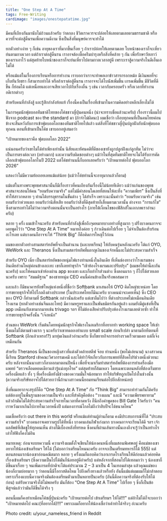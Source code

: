 ```yaml
---
title: "One Step At A Time"
tags: Free-Writing
cardimage: "images/onestepatatime.jpg"
---
```


มีคนที่เถียงกันมานับไม่ถ้วนแล้วครับ ว่าตกลง ชีวิตเราควรจะปล่อยให้เลยตามเลยตามธรรมชาติ หรือควรที่จะต่อสู้ดิ้นรนเพื่อความดีงาม ซึ่งเป็นสิ่งที่มนุษย์ควรจะทำได้

ยกตัวอย่างง่าย ๆ ก็เช่น อายุของเราที่มากขึ้นเรื่อย ๆ ถ้าเราปล่อยให้เลยตามเลย ใบหน้าของเราก็จะเหี่ยวย่นตามกาลเวลา แต่ถ้าเราต่อสู้ดิ้นรน เราอาจต้องซื้อครีมบำรุงหรือสิ่งที่คล้าย ๆ กัน เพื่อรักษาวัยเยาว์ของเราเอาไว้ แต่สุดท้ายใบหน้าของเราก็จะย่นเหี่ยวไปตามกาลเวลาอยู่ดี เพราะเราสู้ความจริงในดีเอ็นเอไม่ได้

หรือแม้แต่ในเรื่องการเรียนหรือการทำงาน เราบอกว่าเราจะทำพอเอาข้าวสารกรอกหม้อ มีเงินพอที่จะเก็บยันวัยชรา ก็สามารถทำได้ หรือถ้าเราต่อสู้ดิ้นรน เราอาจจะได้โบนัสเพิ่มขึ้น เกรดเพิ่มขึ้น มีชีวิตที่ดีขึ้น ก็ย่อมได้ แต่เหนื่อยและอาจเสียเวลาไปกับเรื่องอื่น ๆ เช่น เวลากับครอบครัว หรือเวลาที่ทำงานอดิเรกต่างๆ

สำหรับคนที่กำลังสู้ และรู้สึกกำลังท้อแท้ เรื่องนี้คงเป็นเรื่องที่เข้ามาในความคิดอย่างหลีกเลี่ยงไม่ได้

ในการคุมนักฟุตบอลทีมชาติไทยของโค้ชชาวญี่ปุ่นคนหนึ่ง (น่าจะทราบชื่อแล้วนะครับ) เรื่องราวนี้ผมไปฟังจาก podcast ของ the standard มา (ถ้าจำไม่ผิดนะ) ผมเชื่อว่า เกือบทุกคนที่เป็นคนไทยค่อนข้างจะสิ้นหวังกับการเข้าฟุตบอลโลกของทีมชาติไทยไปแล้ว แต่สิ่งที่โค้ชชาวญี่ปุ่นปลูกฝังกับนักฟุตบอลทุกคน ตอนที่เข้ามาเป็นโค้ช เขาบอกอยู่เสมอว่า

“เป้าหมายของเราคือ ฟุตบอลโลก 2022”

แน่นอนครับว่าเขาไม่ได้ทำเพียงเท่านั้น นิสัยและทัศนคติที่ดีของเขายังถูกปลูกฝังแก่ลูกทีม ไม่ว่าจะเป็นการตรงต่อเวลา (อย่างมาก) และความรับผิดชอบต่างๆ แม้ว่าในที่สุดทีมชาติไทยจะไม่ได้รับการคัดเลือกเข้าฟุตบอลโลกในปี 2022 แต่โค้ชท่านนนี้ก็บอกเลยครับว่า “เป้าหมายต่อไป ฟุตบอลโลก 2026”

แสดงว่าไม่มีความท้อถอยเลยแม้แต่น้อย (แม้ว่าโค้ชท่านนี้จะอายุมากแล้วก็ตาม)

แม้แต่ในทางพระพุทธศาสนานั้นก็มีเรื่องราวที่คนเถียงกันเรื่องนี้ไม่น้อยทีเดียว แม้ว่าแก่นของพุทธศาสนาจะสอนให้คน “ยอมรับความจริง” แต่ไม่มีคำสอนใดเลยที่สอนให้ละทิ้ง “ความเพียร” ซึ่งเป็นสิ่งที่ทำให้สาวกหลาย ๆ ท่านได้บรรลุธรรมในขั้นต่าง ๆ ได้สำเร็จ เพราะฉะนั้นคำว่า “ยอมรับความจริง” เช่น ยอมรับว่าห่วยแตก ยอมรับว่านิสัยเสีย ยอมรับว่าสิ่งที่ดีสุดท้ายก็เสื่อมตามเวลานั้น ต่างจาก “การแก้ไข” ซึ่งสามารถทำได้ไม่ว่าความจริงตอนนั้นจะเป็นอย่างไร (ภายใต้เงื่อนไขของฟิสิกส์ในเอกภพเราอ่านะครับ)

หลาย ๆ ครั้ง ผมเข้าใจนะครับ สำหรับคนที่กำลังสู้เพื่อถึงจุดหมายบางอย่างที่สูงมาก ๆ ฝรั่งบางคนอาจจะเคยพูดไว้ว่า “One Step At A Time” หมายถึงค่อย ๆ ก้าวเดินต่อไปเรื่อย ๆ ไม่จำเป็นต้องรีบร้อนอะไรเลย แต่บางคนก็อาจจะให้ “Think Big” ก็คือคิดการใหญ่ไว้ก่อน

ผมของยกตัวอย่างสามสตาร์ทอัพที่จะเป็นตำนาน (และบทเรียน) ให้กับคนรุ่นหลังนะครับ ได้แก่ OYO, WeWork และ Theranos ซึ่งเป็นสามสตาร์ทอัพที่ผลาญเงินของเจ้าหนี้และไม่ประสบความสำเร็จ

สำหรับ OYO เนี่ย เป็นสตาร์ทอัพของหนุ่มไฟแรงท่านหนึ่งในอินเดีย ที่เห็นช่องทางว่าโรงแรมของอินเดียส่วนใหญ่ค่อนข้างเละเทะ เขาก็เลยทำธุรกิจ “เช้าห้องโรงแรมและปรับปรุง” (ผมขอให้คำนี้ละกันนะครับ) และให้คนมาเช่าห้องผ่าน app ของเขา และเก็บกำไรส่วนต่าง ซึ่งตอนแรก ๆ ก็ไปได้สวยเลยนะครับ เพราะ “สมมติฐาน” ของชายหนุ่ม CEO คนนี้ค่อนข้างเป็นจริงพอสมควร

และแล้ว ก็มีธนาคารยักษ์ใหญ่แห่งหนึ่งที่ชื่อว่า Softbank มาเสนอให้ OYO คิดใหญ่ซะหน่อย โดยการขยายธุรกิจให้ไปไกลถึงต่างประเทศ (ในประเทศไทยก็มีนะครับ บางคนน่าจะเคยเห็น) ซึ่ง CEO ของ OYO ก็ทำตามที่ Softbank กล่าวนั่นล่ะครับ แต่เขาลืมไปว่า ที่ต่างประเทศไม่เหมือนอินเดีย โรงแรม (ยกตัวอย่างเช่นจีนและไทย) มีความหรูหราและเป็นพันธมิตรกันอยู่แล้ว แถมยังมีคู่แข่งที่เป็น app เหมือนกับเขามากมายเช่น trivago ฯลฯ ที่ไม่ต้องเสียค่าปรับปรุงห้องโรงแรมเลยด้วยซ้ำ ทำให้การขยายธุรกิจครั้งนั้น “เจ๊งหนัก”

ส่วนของ WeWork เริ่มต้นโดยหนุ่มนักธุรกิจไฟแรงในอเมริกาที่อยากทำ working space ให้เช่า ซึ่งผมไม่ได้ตามช่วงแรก ๆ นะครับว่าเขาทดลองทำแบบ small scale ก่อนรึเปล่า มาตามอีกทีตอนที่ Softbank (อีกแล้วเหรอ!?) มาทุ่มเงินแล้วอ่านะครับ ซึ่งก็ขยายกิจการอย่างรวดเร็วตามเคย แต่ก็เจ๊งเหมือนกัน

สำหรับ Theranos นี่เป็นของหญิงสาวที่แต่งตัวคล้ายสตีฟ จ๊อบ ท่านหนึ่ง (ขอไม่เอ่ยนาม) นางสาวคนนี้เรียน Stanford เข้าคณะวิศวกรรมเคมี และได้ทำวิจัยเกี่ยวกับการแพทย์ที่สิงคโปร์ช่วงหนึ่งด้วยนะครับ หลังจากนั้นนางสาวก็ลาออกมาตอนปีหนึ่ง เพื่อที่จะมาเริ่มทำสตาร์ทอัพที่ต้องการทำเครื่องมือแพทย์ “ตรวจเลือดหยดเดียวแล้วรู้แม่งทุกโรค” แต่สุดท้ายก็ล้มเหลว โดยเฉพาะตอนหลังที่ต้องเริ่มขายเครื่องมือแล้ว ทั้ง ๆ ที่เครื่องมือยังมีช่วงของความมั่นใจน้อยมาก ทำให้บริษัทถูกเปิดโปงในช่วงนั้น (ความจริงบริษัทอาจไปได้สวยกว่านี้ถ้านางสาวคนนี้ยอมทนเรียนต่อไปอีกสักหน่อย)

สิ่งที่ผมอยากจะสรุปก็คือ “One Step At A Time” กับ “Think Big” สามารถทำร่วมกันได้ครับ แต่ต้องอยู่ในพื้นฐานของความเป็นจริง และที่สำคัญคือต้อง “วางแผน” และมี “ความเพียรพยายาม” แล้วถ้ามันไม่ได้ประสบความสำเร็จภายในเวลาที่คาดหวัง ก็นึกถึงคำพูดของ Bill Gate ไว้ครับว่า “คนเราหวังมากเกินไปภายในเวลาหนึ่งปี แต่มองการณ์ไกลไม่ถึงว่าสิบปีจะได้ขนาดไหน”

ผมเชื่อครับว่า out there in this world หรือแม้แต่ท่านผู้อ่านก็ตาม คงมีประสบการณ์ที่ได้ “ประสบความสำเร็จ” บางคนอาจเคยวาดรูปได้ที่หนึ่ง บางคนเล่นกีฬาเก่งมาก บางคนอาจจะเรียนได้ดี ฯลฯ เจ้าผลลัพธ์ที่เชิดชูให้ทุกคนเห็น ต่างก็มีเบื้องหลังที่ทรหด ซึ่งคนที่ผ่านเส้นทางนั้นเองถึงจะรู้ว่าเป็นอย่างไร เล่าให้ฟังก็คงไม่อิน

หมายเหตุ: ก่อนจบบทความนี้ ความจริงผมตั้งใจเขียนให้น้องคนหนึ่งที่ผมสอนพิเศษอยู่ คือแม่ของเขาอยากให้น้องเข้าเตรียมฯ ให้ได้ (ไม่บอกว่าเตรียมไหนนะครับ อาจจะเป็นเตรียมทหารก็ได้ 555) แต่ตอนสอนแรกน้องเขาอ่อนคณิตมาก หลาย ๆ ครั้งผมก็แอบคิดว่าเอาเกรดโรงเรียนให้ดีก่อนแล้วค่อยคิดเรื่องเข้าเตรียมฯ (ซึ่งความเป็นไปได้มันก็น้อยอยู่ดีอ่าครับ) แต่หลังจากที่สอนไปได้เทอมกว่า ๆ น้องเขาก็ดีขึ้นมาเรื่อย ๆ จนเพิ่มเกรดที่ปกติจะได้แค่ประมาณ 2 – 3 มาเป็น 4 ในเทอมล่าสุด แล้วคุณแม่ของน้องก็ถามบ่อยมาก ๆ ว่าตอนนี้มีโอกาสติดไหม ไปถึงครึ่งทางแล้วหรือยัง อันนี้แม้แต่ผมผมก็ไม่กล้าตอบ เพราะเรื่องแบบนี้ความจริงมันต้องเตรียมตัวมาเป็นหลายปีนะครับ (อันนี้คือความจริงที่ต้องรับให้ได้ก่อน) แต่รับความจริงได้ไม่พอครับ มันก็ต้อง “One Step At A Time” ไปเรื่อย ๆ ซึ่งก็เป็นข้อพิสูจน์แล้วว่ามันก็ดีขึ้นได้จริง ๆ

ตอนนี้ผมก็คงทำเหมือนโค้ชญี่ปุ่นน่ะครับ "เป้าหมายต่อไป เข้าเตรียมฯ ให้ได้!!!" แต่ถ้าไม่ได้ก็จะบอกว่า "เป้าหมายต่อไป คณะ(ที่อยากได้)!!!" เพราะผมก็อยากให้น้องเชื่อว่าเค้าทำได้จริงๆ อ่ะนะครับ

Photo credit: u/your_nameless_friend in Reddit
